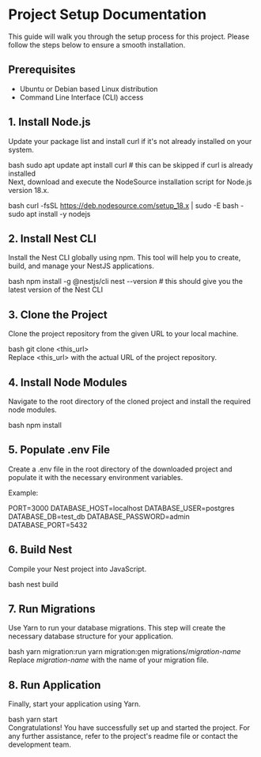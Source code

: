  # Project Setup Documentation

 This guide will walk you through the setup process for this project. Please follow the steps below to ensure a smooth installation.

 ## Prerequisites
 - Ubuntu or Debian based Linux distribution
 - Command Line Interface (CLI) access

 ## 1. Install Node.js

 Update your package list and install curl if it's not already installed on your system.

 bash  sudo apt update  apt install curl # this can be skipped if curl is already installed  
 Next, download and execute the NodeSource installation script for Node.js version 18.x.

 bash  curl -fsSL https://deb.nodesource.com/setup_18.x | sudo -E bash -  sudo apt install -y nodejs  
 ## 2. Install Nest CLI

 Install the Nest CLI globally using npm. This tool will help you to create, build, and manage your NestJS applications.

 bash  npm install -g @nestjs/cli  nest --version # this should give you the latest version of the Nest CLI  
 ## 3. Clone the Project

 Clone the project repository from the given URL to your local machine.

 bash  git clone <this_url>  
 Replace <this_url> with the actual URL of the project repository.

 ## 4. Install Node Modules

 Navigate to the root directory of the cloned project and install the required node modules.

 bash  npm install  
 ## 5. Populate .env File

 Create a .env file in the root directory of the downloaded project and populate it with the necessary environment variables.

 Example:

  PORT=3000  DATABASE_HOST=localhost  DATABASE_USER=postgres  DATABASE_DB=test_db  DATABASE_PASSWORD=admin  DATABASE_PORT=5432 

 ## 6. Build Nest

 Compile your Nest project into JavaScript.

 bash  nest build  
 ## 7. Run Migrations

 Use Yarn to run your database migrations. This step will create the necessary database structure for your application.

 bash  yarn migration:run  yarn migration:gen migrations/*migration-name*  
 Replace *migration-name* with the name of your migration file.

 ## 8. Run Application

 Finally, start your application using Yarn.

 bash  yarn start  
 Congratulations! You have successfully set up and started the project. For any further assistance, refer to the project's readme file or contact the development team.
